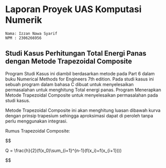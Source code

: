 # Laporan Proyek UAS Komputasi Numerik

```
Nama: Izzan Nawa Syarif 
NPM : 2306266956
```

## Studi Kasus Perhitungan Total Energi Panas dengan Metode Trapezoidal Composite
Program Studi Kasus ini diambil berdasarkan metode pada Part 6 dalam buku Numerical Methods for Engineers 7th edition. Pada studi kasus ini sebuah program dalam bahasa C dibuat untuk menyelesaikan permasalahan untuk menghitung Total energi panas. Program Menerapkan Metode Trapezoidal Composite untuk menyelesaikan permasalahan pada studi kasus.  

Metode Trapezoidal Composite ini akan menghitung luasan dibawah kurva dengan prinsip trapesium sehingga aproksimasi dapat di peroleh tanpa perlu menggunakan integrasi.  

Rumus Trapezoidal Composite:  


$$

Q = \frac{h}{2}(f(x_0)\sum_{i=1}^{n-1}(f(x_i)+f(x_{i+1})))

$$